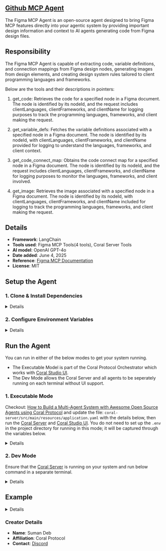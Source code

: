 ## [Github MCP Agent](https://github.com/Coral-Protocol/Coral-GithubMCP-Agent)

The Figma MCP Agent is an open-source agent designed to  bring Figma MCP features directly into your agentic system by providing important design information and context to AI agents generating code from Figma design files.

## Responsibility
The Figma MCP Agent is capable of extracting code, variable definitions, and connection mappings from Figma design nodes, generating images from design elements, and creating design system rules tailored to client programming languages and frameworks.

Below are the tools and their descriptions in pointers:

1. get_code: Retrieves the code for a specified node in a Figma document. The node is identified by its nodeId, and the request includes clientLanguages, clientFrameworks, and clientName for logging purposes to track the programming languages, frameworks, and client making the request.    

2. get_variable_defs: Fetches the variable definitions associated with a specified node in a Figma document. The node is identified by its nodeId, with clientLanguages, clientFrameworks, and clientName provided for logging to understand the languages, frameworks, and client context.  

3. get_code_connect_map: Obtains the code connect map for a specified node in a Figma document. The node is identified by its nodeId, and the request includes clientLanguages, clientFrameworks, and clientName for logging purposes to monitor the languages, frameworks, and client involved.  

4. get_image: Retrieves the image associated with a specified node in a Figma document. The node is identified by its nodeId, with clientLanguages, clientFrameworks, and clientName included for logging to track the programming languages, frameworks, and client making the request.


## Details
- **Framework**: LangChain
- **Tools used**: Figma MCP Tools(4 tools), Coral Server Tools
- **AI model**: OpenAI GPT-4o
- **Date added**: June 4, 2025
- **Reference**: [Figma MCP Documentation](https://help.figma.com/hc/en-us/articles/32132100833559-Guide-to-the-Dev-Mode-MCP-Server)
- **License**: MIT

## Setup the Agent

### 1. Clone & Install Dependencies

<details>

Ensure that the [Coral Server](https://github.com/Coral-Protocol/coral-server) is running on your system. If you are trying to run Open Deep Research agent and require an input, you can either create your agent which communicates on the coral server or run and register the [Interface Agent](https://github.com/Coral-Protocol/Coral-Interface-Agent) on the Coral Server  


```bash
# In a new terminal clone the repository:
git clone https://github.com/Coral-Protocol/Coral-FigmaMCP-Agent.git

# Navigate to the project directory:
cd Coral-FigmaMCP-Agent

# Download and run the UV installer, setting the installation directory to the current one
curl -LsSf https://astral.sh/uv/install.sh | env UV_INSTALL_DIR=$(pwd) sh

# Create a virtual environment named `.venv` using UV
uv venv .venv

# Activate the virtual environment
source .venv/bin/activate

# install uv
pip install uv

# Install dependencies from `pyproject.toml` using `uv`:
uv sync
```

</details>

### 2. Configure Environment Variables

<details>

Get the API Key:
[OpenAI](https://platform.openai.com/api-keys) || 

```bash
# Create .env file in project root
cp -r .env_sample .env
```

Check if the .env file has correct URL for Coral Server and adjust the parameters accordingly.

</details>

## Run the Agent

You can run in either of the below modes to get your system running.  

- The Executable Model is part of the Coral Protocol Orchestrator which works with [Coral Studio UI](https://github.com/Coral-Protocol/coral-studio).  
- The Dev Mode allows the Coral Server and all agents to be seperately running on each terminal without UI support.  

### 1. Executable Mode

Checkout: [How to Build a Multi-Agent System with Awesome Open Source Agents using Coral Protocol](https://github.com/Coral-Protocol/existing-agent-sessions-tutorial-private-temp) and update the file: `coral-server/src/main/resources/application.yaml` with the details below, then run the [Coral Server](https://github.com/Coral-Protocol/coral-server) and [Coral Studio UI](https://github.com/Coral-Protocol/coral-studio). You do not need to set up the `.env` in the project directory for running in this mode; it will be captured through the variables below.

<details>

For Linux or MAC:

```bash
# PROJECT_DIR="/PATH/TO/YOUR/PROJECT"

applications:
  - id: "app"
    name: "Default Application"
    description: "Default application for testing"
    privacyKeys:
      - "default-key"
      - "public"
      - "priv"

registry:
  figmamcp_agent:
    options:
       - name: "API_KEY"
        type: "string"
        description: "API key for the service"
    runtime:
      type: "executable"
      command: ["bash", "-c", "${PROJECT_DIR}/run_agent.sh main.py"]
      environment:
        - name: "API_KEY"
          from: "API_KEY"
        - name: "MODEL_NAME"
          value: "gpt-4.1-mini"
        - name: "MODEL_PROVIDER"
          value: "openai"
        - name: "MODEL_TOKEN"
          value: "16000"
        - name: "MODEL_TEMPERATURE"
          value: "0.0"

```
For Windows, create a powershell command (run_agent.ps1) and run:

```bash
command: ["powershell","-ExecutionPolicy", "Bypass", "-File", "${PROJECT_DIR}/run_agent.ps1","main.py"]
```

</details>

### 2. Dev Mode

Ensure that the [Coral Server](https://github.com/Coral-Protocol/coral-server) is running on your system and run below command in a separate terminal.

<details>

```bash
# Run the agent using `uv`:
uv run python main.py
```

You can view the agents running in Dev Mode using the [Coral Studio UI](https://github.com/Coral-Protocol/coral-studio) by running it separately in a new terminal.

</details>


## Example

<details>

```bash
# Input:

#Output:

```

</details>

### Creator Details
- **Name**: Suman Deb
- **Affiliation**: Coral Protocol
- **Contact**: [Discord](https://discord.com/invite/Xjm892dtt3)

